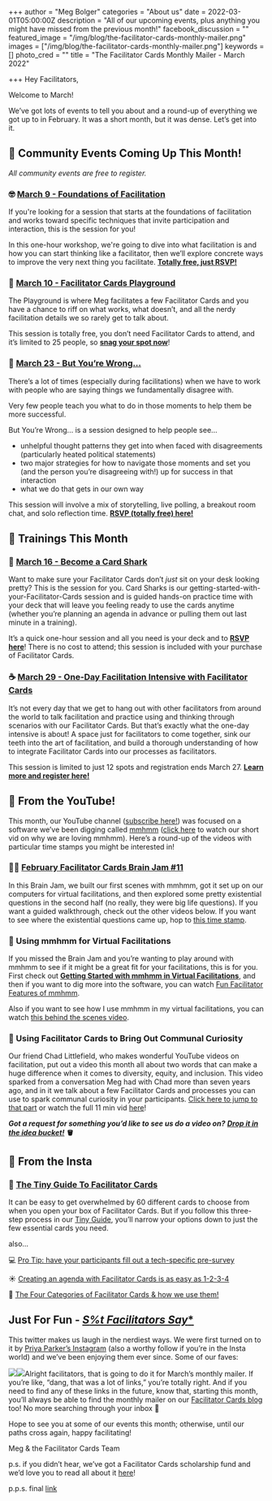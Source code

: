 +++
author = "Meg Bolger"
categories = "About us"
date = 2022-03-01T05:00:00Z
description = "All of our upcoming events, plus anything you might have missed from the previous month!"
facebook_discussion = ""
featured_image = "/img/blog/the-facilitator-cards-monthly-mailer.png"
images = ["/img/blog/the-facilitator-cards-monthly-mailer.png"]
keywords = []
photo_cred = ""
title = "The Facilitator Cards Monthly Mailer - March 2022"

+++
Hey Facilitators,

Welcome to March!

We’ve got lots of events to tell you about and a round-up of everything we got up to in February. It was a short month, but it was dense. Let’s get into it.

## **📆 Community Events Coming Up This Month!**

_All community events are free to register._

### **🤓** [**March 9 - Foundations of Facilitation**](https://lu.ma/foundations)

If you're looking for a session that starts at the foundations of facilitation and works toward specific techniques that invite participation and interaction, this is the session for you!

In this one-hour workshop, we're going to dive into what facilitation is and how you can start thinking like a facilitator, then we’ll explore concrete ways to improve the very next thing you facilitate. [**Totally free, just RSVP!**](https://lu.ma/foundations)

### **🤸** [**March 10 - Facilitator Cards Playground**](https://lu.ma/march-playground)

The Playground is where Meg facilitates a few Facilitator Cards and you have a chance to riff on what works, what doesn’t, and all the nerdy facilitation details we so rarely get to talk about.

This session is totally free, you don’t need Facilitator Cards to attend, and it’s limited to 25 people, so [**snag your spot now**](https://lu.ma/march-playground)!

### **🛑** [**March 23 - But You’re Wrong...**](https://lu.ma/butyourewrong)

There’s a lot of times (especially during facilitations) when we have to work with people who are saying things we fundamentally disagree with.

Very few people teach you what to do in those moments to help them be more successful.

But You’re Wrong... is a session designed to help people see…

* unhelpful thought patterns they get into when faced with disagreements (particularly heated political statements)
* two major strategies for how to navigate those moments and set you (and the person you’re disagreeing with!) up for success in that interaction
* what we do that gets in our own way

This session will involve a mix of storytelling, live polling, a breakout room chat, and solo reflection time. [**RSVP (totally free) here!**](https://lu.ma/butyourewrong)

## **📆 Trainings This Month**

### **🦈** [**March 16 - Become a Card Shark**](https://lu.ma/cardsharks)

Want to make sure your Facilitator Cards don’t _just_ sit on your desk looking pretty? This is the session for you. Card Sharks is our getting-started-with-your-Facilitator-Cards session and is guided hands-on practice time with your deck that will leave you feeling ready to use the cards anytime (whether you’re planning an agenda in advance or pulling them out last minute in a training).

It’s a quick one-hour session and all you need is your deck and to [**RSVP here**](https://lu.ma/cardsharks)! There is no cost to attend; this session is included with your purchase of Facilitator Cards.

### **☕️** [**March 29 - One-Day Facilitation Intensive with Facilitator Cards**](https://lu.ma/marchintensive)

It’s not every day that we get to hang out with other facilitators from around the world to talk facilitation and practice using and thinking through scenarios with our Facilitator Cards. But that’s exactly what the one-day intensive is about! A space just for facilitators to come together, sink our teeth into the art of facilitation, and build a thorough understanding of how to integrate Facilitator Cards into our processes as facilitators.

This session is limited to just 12 spots and registration ends March 27. [**Learn more and register here!**](https://lu.ma/marchintensive)

## **🔴 From the YouTube!**

This month, our YouTube channel ([subscribe here!](https://www.youtube.com/facilitatorcards)) was focused on a software we’ve been digging called [mmhmm](http://mmhmm.app/) ([click here](https://www.youtube.com/watch?v=5LKUv33cUeA) to watch our short vid on why we are loving mmhmm). Here’s a round-up of the videos with particular time stamps you might be interested in!

### **🧑‍💻** [**February Facilitator Cards Brain Jam #11**](https://youtu.be/TiD3RtLf_cE)

In this Brain Jam, we built our first scenes with mmhmm, got it set up on our computers for virtual facilitations, and then explored some pretty existential questions in the second half (no really, they were big life questions). If you want a guided walkthrough, check out the other videos below. If you want to see where the existential questions came up, hop to [this time stamp](https://youtu.be/TiD3RtLf_cE?t=5041).

### **🧱 Using mmhmm for Virtual Facilitations**

If you missed the Brain Jam and you’re wanting to play around with mmhmm to see if it might be a great fit for your facilitations, this is for you. First check out [**Getting Started with mmhmm in Virtual Facilitations**](https://youtu.be/Lx_eP-7fUNE), and then if you want to dig more into the software, you can watch [Fun Facilitator Features of mmhmm](https://youtu.be/AxUxP5Mrf3Q).

Also if you want to see how I use mmhmm in my virtual facilitations, you can watch [this behind the scenes video](https://youtu.be/hz2ePBhVcws).

### **👐 Using Facilitator Cards to Bring Out Communal Curiosity**

Our friend Chad Littlefield, who makes wonderful YouTube videos on facilitation, put out a video this month all about two words that can make a huge difference when it comes to diversity, equity, and inclusion. This video sparked from a conversation Meg had with Chad more than seven years ago, and in it we talk about a few Facilitator Cards and processes you can use to spark communal curiosity in your participants. [Click here to jump to that part](https://youtu.be/cRczWJINyws?t=324) or watch the full 11 min vid [here](https://youtu.be/cRczWJINyws)!

**_Got a request for something you’d like to see us do a video on?_** [**_Drop it in the idea bucket!_**](https://airtable.com/shrZEtzF3D7L7cSUq) **🪣**

## **📸 From the Insta**

### **🐙** [**The Tiny Guide To Facilitator Cards**](https://www.instagram.com/p/CY6rUQHrzbB/)

It can be easy to get overwhelmed by 60 different cards to choose from when you open your box of Facilitator Cards. But if you follow this three-step process in our [Tiny Guide](https://www.instagram.com/p/CY6rUQHrzbB/), you’ll narrow your options down to just the few essential cards you need.

also...

💻 [Pro Tip: have your participants fill out a tech-specific pre-survey](https://www.instagram.com/p/CZwu3jlLufN/)

☀️ [Creating an agenda with Facilitator Cards is as easy as 1-2-3-4](https://www.instagram.com/p/CaAVqK3LBR7/)

🎯 [The Four Categories of Facilitator Cards & how we use them!](https://www.instagram.com/p/CaXe34FrqD2/)

## **Just For Fun -** [**S*%t Facilitators Say**](https://mobile.twitter.com/ShitFacilitator)

This twitter makes us laugh in the nerdiest ways. We were first turned on to it by [Priya Parker’s Instagram](https://www.instagram.com/priyaparker/) (also a worthy follow if you’re in the Insta world) and we’ve been enjoying them ever since. Some of our faves:

![](/img/blog/screen-shot-2022-02-28-at-10-13-22-am.png)![](/img/blog/screen-shot-2022-02-28-at-10-13-02-am.png)Alright facilitators, that is going to do it for March’s monthly mailer. If you’re like, “dang, that was a lot of links,” you’re totally right. And if you need to find any of these links in the future, know that, starting this month, you’ll always be able to find the monthly mailer on our [Facilitator Cards blog](https://www.facilitator.cards/blog/) too! No more searching through your inbox 🤠

Hope to see you at some of our events this month; otherwise, until our paths cross again, happy facilitating!

Meg & the Facilitator Cards Team

p.s. if you didn’t hear, we’ve got a Facilitator Cards scholarship fund and we’d love you to read all about it [here](https://www.facilitator.cards/blog/deal-me-in/)!

p.p.s. final [link](https://imgur.com/gallery/EMNDZC3)